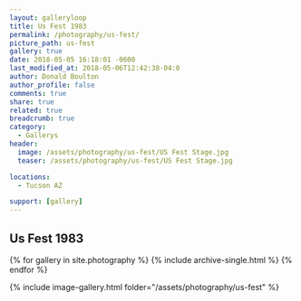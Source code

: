 ```yaml
---
layout: galleryloop
title: Us Fest 1983
permalink: /photography/us-fest/
picture_path: us-fest
gallery: true
date: 2018-05-05 16:18:01 -0600
last_modified_at: 2018-05-06T12:42:38-04:0
author: Donald Boulton
author_profile: false
comments: true
share: true
related: true
breadcrumb: true
category:
  - Gallerys
header:
  image: /assets/photography/us-fest/US Fest Stage.jpg
  teaser: /assets/photography/us-fest/US Fest Stage.jpg

locations:
  - Tucson AZ

support: [gallery]
---
```


## Us Fest 1983

{% for gallery in site.photography %}
  {% include archive-single.html %}
{% endfor %}

{% include image-gallery.html folder="/assets/photography/us-fest" %}